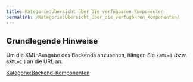 ```yaml
---
title: Kategorie:Übersicht über die verfügbaren Komponenten
permalink: /Kategorie:Übersicht_über_die_verfügbaren_Komponenten/
---
```


Grundlegende Hinweise
---------------------

Um die XML-Ausgabe des Backends anzusehen, hängen Sie `?XML=1` (bzw. `&XML=1` ) an die URL an.

[Kategorie:Backend-Komponenten](/Kategorie:Backend-Komponenten )